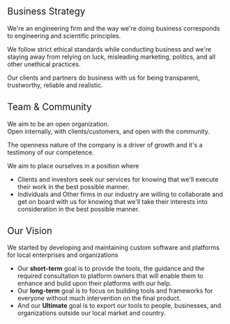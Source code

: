 ## <span style="font-weight:400;">Business Strategy</span>
We're an engineering firm and the way we're doing business corresponds to engineering and scientific principles.  

We follow strict ethical standards while conducting business and we're staying away from relying on luck, misleading marketing, politics, and all other unethical practices.  

Our clients and partners do business with us for being transparent, trustworthy, reliable and realistic.

## <span style="font-weight:400;">Team & Community</span>
We aim to be an open organization.  
Open internally, with clients/customers, and open with the community.  

The openness nature of the company is a driver of growth and it's a testimony of our competence.  

We aim to place ourselves in a position where

* Clients and investors seek our services for knowing that we'll execute their work in the best possible manner.
* Individuals and Other firms in our industry are willing to collaborate and get on board with us for knowing that we'll take their interests into consideration in the best possible manner.

## <span style="font-weight:400;">Our Vision</span>
We started by developing and maintaining custom software and platforms for local enterprises and organizations

* Our **short-term** goal is to provide the tools, the guidance and the required consultation to platform owners that will enable them to enhance and build upon their platforms with our help.
* Our **long-term** goal is to focus on building tools and frameworks for everyone without much intervention on the final product.
* And our **Ultimate** goal is to export our tools to people, businesses, and organizations outside our local market and country.